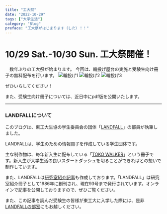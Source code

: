 ```yaml
---
title: "工大祭"
date: "2022-10-29"
tags: ["大学生活"]
category: "Blog"
preface: "工大祭がはじまります（した）！！"
---
```


# 10/29 Sat.-10/30 Sun. 工大祭開催！
　数年ぶりの工大祭が始まります。
今回は、輪投げ屋台の実施と受験生向け冊子の無料配布を行います。
![輪投げ1](20221029/輪投げ.jpg "工大祭")
![輪投げ2](20221029/わなげや2.JPG "工大祭")
![輪投げ3](20221029/わなげや3.JPG "工大祭")

ぜひいらしてください！

また、受験生向け冊子については、近日中にpdf版を公開いたします。

---
### LANDFALLについて


このブログは、東工大生協の学生委員会の団体「[LANDFALL](https://landfaller.com)」の部員が執筆しました。

LANDFALLは、学生のための情報冊子を作成している学生団体です。

主な制作物は、毎年新入生に配布している「[TOKO WALKER](https://landfaller.com/7a895fee2b767b2554cee0ff6a428902/TOKOWALKER2021.pdf)」という冊子です。新入生が大学生活の良いスタートダッシュを切ることができればとの想いで制作しています。

また、LANDFALLは[研究室紹介記事](https://landfaller.com/magazines)も作成しております。「LANDFALL」は研究室紹介冊子として1986年に創刊され、現在93号まで発行されています。オンラインで記事を公開しておりますので、ぜひご覧ください。

また、この記事を読んだ受験生の皆様が東工大に入学した際には、是非[LANDFALLの部室](https://landfaller.com/blogs/clubroom/)にもお越しください。